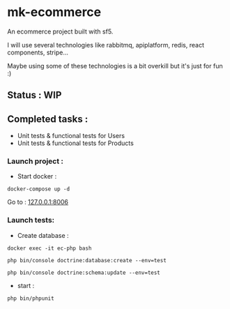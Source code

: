 # mk-ecommerce

An ecommerce project built with sf5.


I will use several technologies like rabbitmq, apiplatform, redis, react components, stripe...

Maybe using some of these technologies is a bit overkill but it's just for fun :)

## Status : WIP


## Completed tasks :

- Unit tests & functional tests for Users
- Unit tests & functional tests for Products


### Launch project :
- Start docker :
```
docker-compose up -d
```

Go to :
[127.0.0.1:8006](127.0.0.1:8006)


### Launch tests:
- Create database :

```
docker exec -it ec-php bash
```
```
php bin/console doctrine:database:create --env=test
```
```
php bin/console doctrine:schema:update --env=test
```
- start : 
```
php bin/phpunit
```